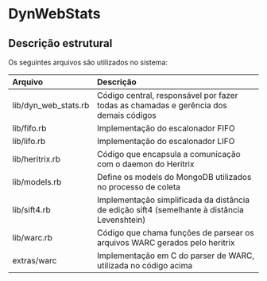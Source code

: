 # DynWebStats

## Descrição estrutural

Os seguintes arquivos são utilizados no sistema:

|         Arquivo        |                                  Descrição                                            |
|:-----------------------|:--------------------------------------------------------------------------------------|
| lib/dyn\_web\_stats.rb | Código central, responsável por fazer todas as chamadas e gerência dos demais códigos |
| lib/fifo.rb            | Implementação do escalonador FIFO |
| lib/lifo.rb            | Implementação do escalonador LIFO |
| lib/heritrix.rb        | Código que encapsula a comunicação com o daemon do Heritrix |
| lib/models.rb          | Define os models do MongoDB utilizados no processo de coleta |
| lib/sift4.rb           | Implementação simplificada da distância de edição sift4 (semelhante à distância Levenshtein) |
| lib/warc.rb            | Código que chama funções de parsear os arquivos WARC gerados pelo heritrix                   |
| extras/warc            | Implementação em C do parser de WARC, utilizada no código acima |

